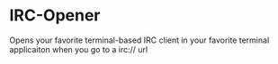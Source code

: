 IRC-Opener
==========
Opens your favorite terminal-based IRC client in your favorite terminal applicaiton when you go to a irc:// url
